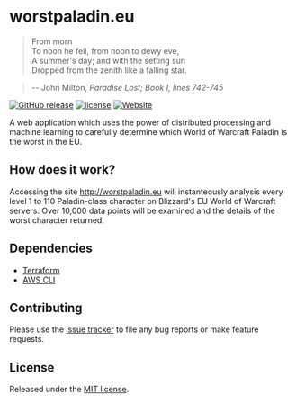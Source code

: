 # worstpaladin.eu

> From morn\
> To noon he fell, from noon to dewy eve,\
> A summer's day; and with the setting sun\
> Dropped from the zenith like a falling star.

> -- John Milton, *Paradise Lost; Book I, lines 742-745*

[![GitHub release](https://img.shields.io/github/release/tiguard/worstpaladin-eu.svg?style=flat-square)](https://github.com/tiguard/worstpaladin-eu/releases)
[![license](https://img.shields.io/github/license/tiguard/worstpaladin-eu.svg?style=flat-square)](https://github.com/tiguard/worstpaladin-eu/blob/master/LICENSE.md)
[![Website](https://img.shields.io/website-up-down-green-red/http/google.co.uk.svg?label=worstpaladin.eu&style=flat-square)](http://worstpaladin.eu)

A web application which uses the power of distributed processing and machine learning to carefully determine which World of Warcraft Paladin is the worst in the EU.

## How does it work?

Accessing the site http://worstpaladin.eu will instanteously analysis every level 1 to 110 Paladin-class character on Blizzard's EU World of Warcraft servers.  Over 10,000 data points will be examined and the details of the worst character returned.

## Dependencies

* [Terraform](https://github.com/hashicorp/terraform)
* [AWS CLI](https://github.com/aws/aws-cli)

## Contributing

Please use the [issue tracker](https://github.com/tiguard/worstpaladin-eu/issues) to file any bug reports or make feature requests.

## License

Released under the [MIT license](LICENSE.md).